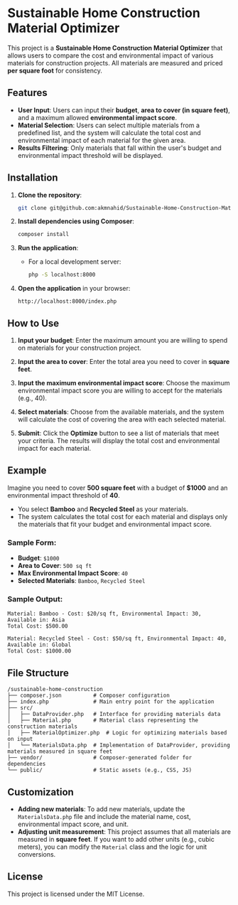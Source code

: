 
# Sustainable Home Construction Material Optimizer

This project is a **Sustainable Home Construction Material Optimizer** that allows users to compare the cost and environmental impact of various materials for construction projects. All materials are measured and priced **per square foot** for consistency.

## Features

- **User Input**: Users can input their **budget**, **area to cover (in square feet)**, and a maximum allowed **environmental impact score**.
- **Material Selection**: Users can select multiple materials from a predefined list, and the system will calculate the total cost and environmental impact of each material for the given area.
- **Results Filtering**: Only materials that fall within the user's budget and environmental impact threshold will be displayed.

## Installation

1. **Clone the repository**:
   ```bash
   git clone git@github.com:akmnahid/Sustainable-Home-Construction-Material-Optimizer.git
   ```

2. **Install dependencies using Composer**:
   ```bash
   composer install
   ```

3. **Run the application**:
    - For a local development server:
      ```bash
      php -S localhost:8000
      ```

4. **Open the application** in your browser:
   ```
   http://localhost:8000/index.php
   ```

## How to Use

1. **Input your budget**: Enter the maximum amount you are willing to spend on materials for your construction project.

2. **Input the area to cover**: Enter the total area you need to cover in **square feet**.

3. **Input the maximum environmental impact score**: Choose the maximum environmental impact score you are willing to accept for the materials (e.g., 40).

4. **Select materials**: Choose from the available materials, and the system will calculate the cost of covering the area with each selected material.

5. **Submit**: Click the **Optimize** button to see a list of materials that meet your criteria. The results will display the total cost and environmental impact for each material.

## Example

Imagine you need to cover **500 square feet** with a budget of **$1000** and an environmental impact threshold of **40**.

- You select **Bamboo** and **Recycled Steel** as your materials.
- The system calculates the total cost for each material and displays only the materials that fit your budget and environmental impact score.

### Sample Form:
- **Budget**: `$1000`
- **Area to Cover**: `500 sq ft`
- **Max Environmental Impact Score**: `40`
- **Selected Materials**: `Bamboo`, `Recycled Steel`

### Sample Output:
```
Material: Bamboo - Cost: $20/sq ft, Environmental Impact: 30, Available in: Asia
Total Cost: $500.00

Material: Recycled Steel - Cost: $50/sq ft, Environmental Impact: 40, Available in: Global
Total Cost: $1000.00
```

## File Structure

```
/sustainable-home-construction
├── composer.json          # Composer configuration
├── index.php              # Main entry point for the application
├── src/
│   ├── DataProvider.php   # Interface for providing materials data
│   ├── Material.php       # Material class representing the construction materials
│   ├── MaterialOptimizer.php  # Logic for optimizing materials based on input
│   └── MaterialsData.php  # Implementation of DataProvider, providing materials measured in square feet
├── vendor/                # Composer-generated folder for dependencies
└── public/                # Static assets (e.g., CSS, JS)
```

## Customization

- **Adding new materials**: To add new materials, update the `MaterialsData.php` file and include the material name, cost, environmental impact score, and unit.
- **Adjusting unit measurement**: This project assumes that all materials are measured in **square feet**. If you want to add other units (e.g., cubic meters), you can modify the `Material` class and the logic for unit conversions.

## License

This project is licensed under the MIT License.
